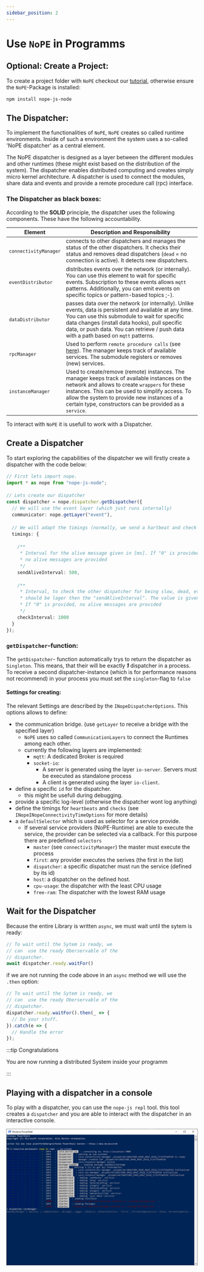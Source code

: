```yaml
---
sidebar_position: 2
---
```

# Use `NoPE` in Programms

## Optional: Create a Project:

To create a project folder with `NoPE` checkout our [tutorial](/docs/tutorial-nodejs/nope-5-min#1-create-a-nodejs-project), otherwise ensure the `NoPE`-Package is installed:

```bash
npm install nope-js-node
```

## The Dispatcher:

To implement the functionalities of `NoPE`,  `NoPE` creates so called runtime environments. Inside of such a environment the system uses a so-called 'NoPE dispatcher' as a central element.

The NoPE dispatcher is designed as a layer between the different modules and other runtimes (these might exist based on the distribution of the system). The dispatcher enables distributed computing and creates simply micro kernel architecture. A dispatcher is used to connect the modules, share data and events and provide a remote procedure call (rpc) interface.

### The Dispatcher as black boxes:

According to the **SOLID** principle, the dispatcher uses the following components. These have the following accountability.

| Element | Description and Responsibility |
|-|-|
| `connectivityManager` | connects to other dispatchers and manages the status of the other dispatchers. It checks their status and removes dead dispatchers (`dead` = no connection is active). It detects new dispatchers. |
| `eventDistributor` | distributes events over the network (or internally). You can use this element to wait for specific events. Subscription to these events allows `mqtt` patterns. Additionally, you can emit events on specific topics or pattern-based topics ;-).
| `dataDistributor` | passes data over the network (or internally). Unlike events, data is persistent and available at any time. You can use this submodule to wait for specific data changes (install data hooks), pull specific data, or push data. You can retrieve / push data with a path based on `mqtt` patterns. |
| `rpcManager` | Used to perform `remote procedure calls` (see [here](https://de.wikipedia.org/wiki/Remote_Procedure_Call)). The manager keeps track of available services. The submodule registers or removes (new) services. |
| `instanceManager` | Used to create/remove (remote) instances. The manager keeps track of available instances on the network and allows to create `wrappers` for these instances. This can be used to simplify access. To allow the system to provide new instances of a certain type, constructors can be provided as a `service`. |

To interact with `NoPE` it is usefull to work with a Dispatcher. 


## Create a Dispatcher

To start exploring the capabilities of the dispatcher we will firstly create a dispatcher with the code below:


```typescript
// First lets import nope.
import * as nope from "nope-js-node";

// Lets create our dispatcher
const dispatcher = nope.dispatcher.getDispatcher({
  // We will use the event layer (which just runs internally)
  communicator: nope.getLayer("event"),

  // We will adapt the timings (normally, we send a hartbeat and check for dead dispatchers)
  timings: {

    /**
     * Interval for the alive message given in [ms]. If "0" is provided,
     * no alive messages are provided
     */
    sendAliveInterval: 500,

    /**
     * Interval, to check the other dispatcher for being slow, dead, etc..
     * should be lager then the "sendAliveInterval". The value is given in [ms]
     * If "0" is provided, no alive messages are provided
     */
    checkInterval: 1000    
  }
});
```

### `getDispatcher`-function:
The `getDispatcher`- function automatically trys to return the dispatcher as `Singleton`. This means, that their will be exactly ***1*** dispatcher in a process. To receive a second dispatcher-instance (which is for performance reasons not recommend) in your process you must set the ``singleton``-flag to `false`

#### Settings for creating:

The relevant Settings are described by the `INopeDispatcherOptions`. This options allows to define:
* the communication bridge. (use `getLayer` to receive a bridge with the specified layer)
  * `NoPE` uses so called `CommunicationLayers` to connect the Runtimes among each other.
  * currently the following layers are implemented:
    * `mqtt`: A dedicated Broker is required
    * `socket-io`:
      * A server is generated using the layer `io-server`. Servers must be executed as standalone process
      * A client is generated using the layer `io-client`.
* define a specific `id` for the dispatcher.
  * this might be usefull during debugging.
* provide a specific log-level (otherwise the dispatcher wont log anything)
* define the timings for `heartbeats` and `checks` (see `INopeINopeConnectivityTimeOptions` for more details)
* a `defaultSelector` which is used as selector for a service provide.
  * If several service providers (NoPE-Runtime) are able to execute the service, the provider can be selected via a callback. For this purpose there are predefined `selectors`
    * `master` (see `connectivityManager`) the master must execute the process
    * `first`: any provider executes the serives (the first in the list)
    * `dispatcher`: a specific dispatcher must run the service (defined by its id)
    * `host`: a dispatcher on the defined host.
    * `cpu-usage`: the dispatcher with the least CPU usage
    * `free-ram`: The dispatcher with the lowest RAM usage

## Wait for the Dispatcher

Because the entire Library is written `async`, we must wait until the sytem is ready: 

```typescript
// To wait until the Sytem is ready, we 
// can  use the ready Oberservable of the 
// dispatcher.
await dispatcher.ready.waitFor()
```

if we are not running the code above in an `async` method we will use the `.then` option:

```typescript
// To wait until the Sytem is ready, we 
// can  use the ready Oberservable of the 
// dispatcher.
dispatcher.ready.waitFor().then(_ => {
  // Do your stuff.
}).catch(e => {
  // Handle the error
});
```

:::tip Congratulations

You are now running a distributed System inside your programm

:::

## Playing with a dispatcher in a console

To play with a dispatcher, you can use the `nope-js repl` tool. this tool creates a `dispatcher` and you are able to interact with the dispatcher in an interactive console.

![REPL](/img/repl.png)



